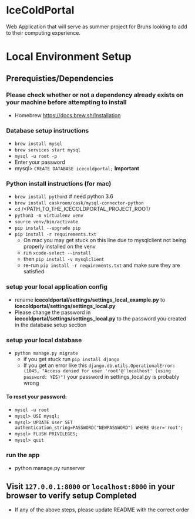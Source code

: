 # IceColdPortal
Web Application that will serve as summer project for Bruhs looking to add to their computing experience.


# Local Environment Setup

## Prerequisties/Dependencies
### Please check whether or not a dependency already exists on your machine before attempting to install
- Homebrew https://docs.brew.sh/Installation



### Database setup instructions
- `brew install mysql`
- `brew services start mysql`
- `mysql -u root -p`
- Enter your password
- mysql> `CREATE DATABASE icecoldportal;` **Important**

### Python install instructions (for mac)
- `brew install python3` # need python 3.6
- `brew install caskroom/cask/mysql-connector-python`
- `cd` /<PATH_TO_THE_ICECOLDPORTAL_PROJECT_ROOT/
- `python3 -m virtualenv venv`
- `source venv/bin/activate`
- `pip install --upgrade pip`
- `pip install -r requirements.txt`
  - On mac you may get stuck on this line due to mysqlclient not being properly installed on the venv
  - run `xcode-select --install` 
  - then `pip install -v mysqlclient`
  - re-run `pip install -r requirements.txt` and make sure they are satisfied 

### setup your local application config
- rename **icecoldportal/settings/settings_local_example.py** to **icecoldportal/settings/settings_local.py**
- Please change the password in **icecoldportal/settings/settings_local.py** to the password you created in the database setup section


### setup your local database
- `python manage.py migrate`
  - if you get stuck run `pip install django`
  - If you get an error like this `django.db.utils.OperationalError: (1045, "Access denied for user 'root'@'localhost' (using password: YES)")` your password in settings_local.py is probably wrong
#### To reset your password: 
  - `mysql -u root`
  - `mysql> USE mysql;`
  - `mysql> UPDATE user SET authentication_string=PASSWORD("NEWPASSWORD") WHERE User='root';`
  - `mysql> FLUSH PRIVILEGES;`
  - `mysql> quit`

### run the app
- python manage.py runserver

## Visit `127.0.0.1:8000` or `localhost:8000` in your browser to verify setup Completed
- If any of the above steps, please update README with the correct order


